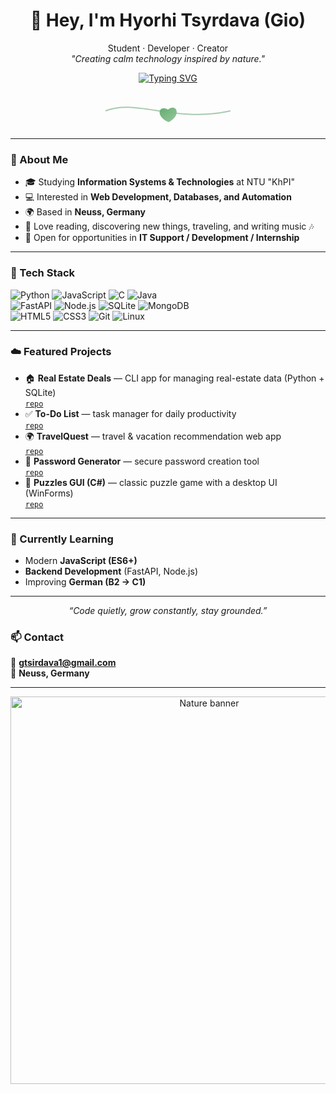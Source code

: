 <h1 align="center">🌿 Hey, I'm Hyorhi Tsyrdava (Gio)</h1>

<p align="center">
  Student · Developer · Creator  
  <br>
  <em>"Creating calm technology inspired by nature."</em>
</p>

<p align="center">
  <a href="https://git.io/typing-svg">
    <img src="https://readme-typing-svg.demolab.com?pause=1400&color=5DAA68&center=true&vCenter=true&width=600&lines=Creating+calm+technology+inspired+by+nature;Open+to+IT+Support+%2F+Development;Based+in+Neuss%2C+Germany" alt="Typing SVG">
  </a>
</p>

<!-- subtle leaf divider -->
<p align="center">
<svg width="260" height="60" viewBox="0 0 220 60" xmlns="http://www.w3.org/2000/svg">
  <defs>
    <linearGradient id="g" x1="0" y1="0" x2="1" y2="1">
      <stop offset="0%" stop-color="#5DAA68"/>
      <stop offset="100%" stop-color="#93C49A"/>
    </linearGradient>
  </defs>
  <path d="M10,30 C60,10 120,50 210,30" fill="none" stroke="#6da97a" stroke-width="2" opacity="0.6"/>
  <g transform="translate(110,28)">
    <path d="M0 0 C 14 -10, 22 10, 0 20 C -22 10, -14 -10, 0 0 Z" fill="url(#g)" opacity="0.95">
      <animateTransform attributeName="transform" type="rotate" dur="3s" values="-4;4;-4" repeatCount="indefinite" additive="sum"/>
    </path>
  </g>
</svg>
</p>

---

### 🍃 About Me
- 🎓 Studying **Information Systems & Technologies** at NTU "KhPI"  
- 💻 Interested in **Web Development, Databases, and Automation**  
- 🌍 Based in **Neuss, Germany**  
- 📖 Love reading, discovering new things, traveling, and writing music 🎶  
- 🤝 Open for opportunities in **IT Support / Development / Internship**

---

### 🌱 Tech Stack
<p>
  <img src="https://img.shields.io/badge/Python-3.12-5DAA68?style=for-the-badge&logo=python" alt="Python">
  <img src="https://img.shields.io/badge/JavaScript-ES6%2B-7FB98B?style=for-the-badge&logo=javascript" alt="JavaScript">
  <img src="https://img.shields.io/badge/C-–-9AC6A9?style=for-the-badge&logo=c" alt="C">
  <img src="https://img.shields.io/badge/Java-–-9AC6A9?style=for-the-badge&logo=openjdk" alt="Java"><br>
  <img src="https://img.shields.io/badge/FastAPI-–-93C49A?style=for-the-badge&logo=fastapi" alt="FastAPI">
  <img src="https://img.shields.io/badge/Node.js-–-8FBC8F?style=for-the-badge&logo=node.js" alt="Node.js">
  <img src="https://img.shields.io/badge/SQLite-–-7FAF91?style=for-the-badge&logo=sqlite" alt="SQLite">
  <img src="https://img.shields.io/badge/MongoDB-–-6FAF7A?style=for-the-badge&logo=mongodb" alt="MongoDB"><br>
  <img src="https://img.shields.io/badge/HTML5-–-7DBE97?style=for-the-badge&logo=html5" alt="HTML5">
  <img src="https://img.shields.io/badge/CSS3-–-7DBE97?style=for-the-badge&logo=css3" alt="CSS3">
  <img src="https://img.shields.io/badge/Git-–-6FAF7A?style=for-the-badge&logo=git" alt="Git">
  <img src="https://img.shields.io/badge/Linux-–-6FAF7A?style=for-the-badge&logo=linux" alt="Linux">
</p>

---

### ☁️ Featured Projects
- 🏠 **Real Estate Deals** — CLI app for managing real-estate data (Python + SQLite)  
  [`repo`](https://github.com/Gtsirdava23/Real-Estate-Deals-Python-SQLite-)
- ✅ **To-Do List** — task manager for daily productivity  
  [`repo`](https://github.com/Gtsirdava23/To-do-list)
- 🌍 **TravelQuest** — travel & vacation recommendation web app  
  [`repo`](https://github.com/Gtsirdava23/TravelQuest-Travel-Recommendations)
- 🔐 **Password Generator** — secure password creation tool  
  [`repo`](https://github.com/Gtsirdava23/Password-generator)
- 🧩 **Puzzles GUI (C#)** — classic puzzle game with a desktop UI (WinForms)  
  [`repo`](https://github.com/Gtsirdava23/Puzzles)

---

### 🌄 Currently Learning
- Modern **JavaScript (ES6+)**  
- **Backend Development** (FastAPI, Node.js)  
- Improving **German (B2 → C1)**  

---

<p align="center"><em>“Code quietly, grow constantly, stay grounded.”</em></p>

### 📫 Contact
📧 **gtsirdava1@gmail.com**  
📍 **Neuss, Germany**

---

<p align="center">
  <img src="https://raw.githubusercontent.com/Gtsirdava23/Gtsirdava23/main/nature-banner.jpg" width="620" alt="Nature banner">
</p>
